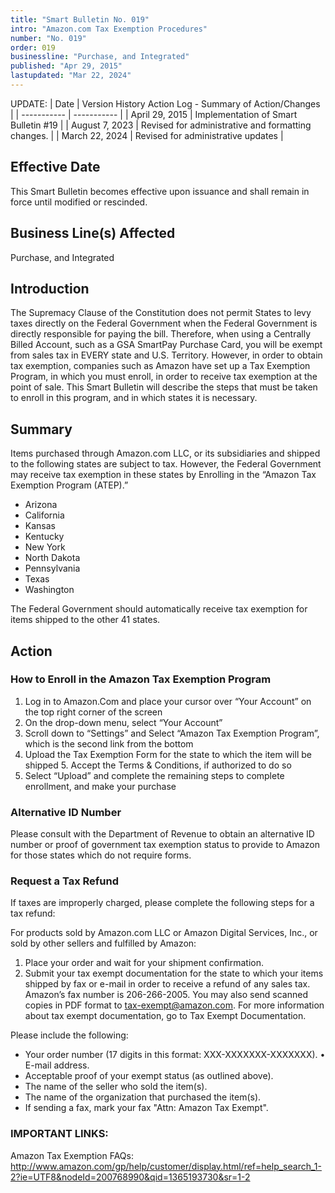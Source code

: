 ```yaml
---
title: "Smart Bulletin No. 019"
intro: "Amazon.com Tax Exemption Procedures"
number: "No. 019"
order: 019
businessline: "Purchase, and Integrated"
published: "Apr 29, 2015"
lastupdated: "Mar 22, 2024"
---
```


UPDATE:
| Date | Version History Action Log - Summary of Action/Changes |
| ----------- | ----------- |
| April 29, 2015 | Implementation of Smart Bulletin #19 |
| August 7, 2023 | Revised for administrative and formatting changes. |
| March 22, 2024 | Revised for administrative updates |

## Effective Date

This Smart Bulletin becomes effective upon issuance and shall remain in force until
modified or rescinded.


## Business Line(s) Affected

Purchase, and Integrated


## Introduction

The Supremacy Clause of the Constitution does not permit States to levy taxes directly on the Federal Government when the Federal Government is directly responsible for paying the bill. Therefore, when using a Centrally Billed Account, such as a GSA SmartPay Purchase Card, you will be exempt from sales tax in EVERY state and U.S. Territory. However, in order to obtain tax exemption, companies such as Amazon have set up a Tax Exemption Program, in which you must enroll, in order to receive tax exemption at the point of sale. This Smart Bulletin will describe the steps that must be taken to enroll in this program, and in which states it is necessary. 


## Summary

Items purchased through Amazon.com LLC, or its subsidiaries and shipped to the following states are subject to tax. However, the Federal Government may receive tax exemption in these states by Enrolling in the “Amazon Tax Exemption Program (ATEP).”

- Arizona 
- California 
- Kansas 
- Kentucky
- New York 
- North Dakota 
- Pennsylvania 
- Texas 
- Washington 

The Federal Government should automatically receive tax exemption for items shipped to the other 41 states. 


## Action

### How to Enroll in the Amazon Tax Exemption Program 
1. Log in to Amazon.Com and place your cursor over “Your Account” on the top right corner of the screen 
2. On the drop-down menu, select “Your Account” 
3. Scroll down to “Settings” and Select “Amazon Tax Exemption Program”, which is the second link from the bottom 
4. Upload the Tax Exemption Form for the state to which the item will be shipped 5. Accept the Terms & Conditions, if authorized to do so 
6. Select “Upload” and complete the remaining steps to complete enrollment, and make your purchase 

### Alternative ID Number 
Please consult with the Department of Revenue to obtain an alternative ID number or  proof of government tax exemption status to provide to Amazon for those states which  do not require forms. 

### Request a Tax Refund 
If taxes are improperly charged, please complete the following steps for a tax refund:

For products sold by Amazon.com LLC or Amazon Digital Services, Inc., or sold by other sellers and fulfilled by Amazon: 
1. Place your order and wait for your shipment confirmation.
2. Submit your tax exempt documentation for the state to which your items shipped by fax or e-mail in order to receive a refund of any sales tax. Amazon’s fax number is 206-266-2005. You may also send scanned copies in PDF format to tax-exempt@amazon.com. For more information about tax exempt documentation, go to Tax Exempt Documentation. 

Please include the following: 
- Your order number (17 digits in this format: XXX-XXXXXXX-XXXXXXX). • E-mail address. 
- Acceptable proof of your exempt status (as outlined above). 
- The name of the seller who sold the item(s). 
- The name of the organization that purchased the item(s). 
- If sending a fax, mark your fax "Attn: Amazon Tax Exempt". 

### IMPORTANT LINKS: 
Amazon Tax Exemption FAQs: 
http://www.amazon.com/gp/help/customer/display.html/ref=help_search_1-2?ie=UTF8&nodeId=200768990&qid=1365193730&sr=1-2
